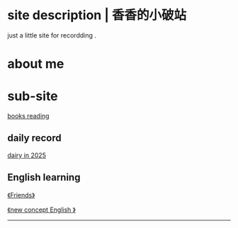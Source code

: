 

# site description | 香香的小破站



just a little site for recordding .



# about me



# sub-site

[books reading](https://redqx.space/books/)

## daily record

[dairy in 2025](https://redqx.space/2025-year/)



## English learning

[《Friends》](https://redqx.space/friends-eng/)

[《new concept English 》](https://redqx.space/newconceptenglish)



---

<div>
        <link rel="stylesheet" href="https://cdn.jsdelivr.net/npm/gitalk@1/dist/gitalk.css">
        <script src="https://cdn.jsdelivr.net/npm/gitalk@1/dist/gitalk.min.js"></script>
        <div id="gitalk-container"></div>
        <script type="text/javascript">
          var title = location.pathname.substr(0, 50);
          var gitalk = new Gitalk({
            clientID: 'Ov23lidaXQyTFfXqiRUe',
            clientSecret: '3d86cf80e14a18dd4541c1a50ef0806354f1cd0a',
            repo: 'redqx.github.io',
            owner: 'redqx',
            admin: ['redqx'],
            id: title,
            distractionFreeMode: false 
          });
          gitalk.render('gitalk-container');
        </script>
</div>

